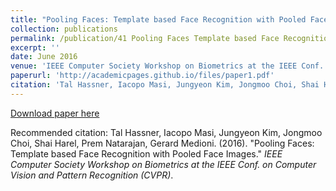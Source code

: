 ```yaml
---
title: "Pooling Faces: Template based Face Recognition with Pooled Face Images"
collection: publications
permalink: /publication/41 Pooling Faces Template based Face Recognition with Pooled Face Images
excerpt: ''
date: June 2016
venue: 'IEEE Computer Society Workshop on Biometrics at the IEEE Conf. on Computer Vision and Pattern Recognition (CVPR)'
paperurl: 'http://academicpages.github.io/files/paper1.pdf'
citation: 'Tal Hassner, Iacopo Masi, Jungyeon Kim, Jongmoo Choi, Shai Harel, Prem Natarajan, Gerard Medioni (2016). &quot;Pooling Faces: Template based Face Recognition with Pooled Face Images.&quot; <i>IEEE Computer Society Workshop on Biometrics at the IEEE Conf. on Computer Vision and Pattern Recognition (CVPR)</i>.'
---
```


[Download paper here](http://academicpages.github.io/files/paper1.pdf)

Recommended citation: Tal Hassner, Iacopo Masi, Jungyeon Kim, Jongmoo Choi, Shai Harel, Prem Natarajan, Gerard Medioni. (2016). "Pooling Faces: Template based Face Recognition with Pooled Face Images." <i>IEEE Computer Society Workshop on Biometrics at the IEEE Conf. on Computer Vision and Pattern Recognition (CVPR)</i>.
